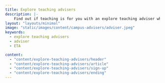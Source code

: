 ```yaml
---
title: Explore teaching advisers
description: |-
    Find out if teaching is for you with an explore teaching adviser who can help you discover what teaching is really like.
layout: "layouts/minimal"
image: "static/images/content/campus-advisers/adviser.jpeg"
keywords:
  - explore teaching advisers
  - adviser
  - ETA

content:
  - "content/explore-teaching-advisers/header"
  - "content/explore-teaching-advisers/article"
  - "content/explore-teaching-advisers/sign-up"
  - "content/explore-teaching-advisers/ending"
---
```

